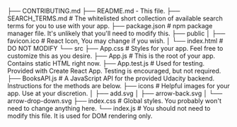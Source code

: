 ├── CONTRIBUTING.md
├── README.md - This file.
├── SEARCH_TERMS.md # The whitelisted short collection of available search terms for you to use with your app.
├── package.json # npm package manager file. It's unlikely that you'll need to modify this.
├── public
│   ├── favicon.ico # React Icon, You may change if you wish.
│   └── index.html # DO NOT MODIFY
└── src
├── App.css # Styles for your app. Feel free to customize this as you desire.
├── App.js # This is the root of your app. Contains static HTML right now.
├── App.test.js # Used for testing. Provided with Create React App. Testing is encouraged, but not required.
├── BooksAPI.js # A JavaScript API for the provided Udacity backend. Instructions for the methods are below.
├── icons # Helpful images for your app. Use at your discretion.
│   ├── add.svg
│   ├── arrow-back.svg
│   └── arrow-drop-down.svg
├── index.css # Global styles. You probably won't need to change anything here.
└── index.js # You should not need to modify this file. It is used for DOM rendering only.